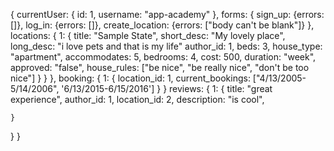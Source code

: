 {
  currentUser: {
    id: 1,
    username: "app-academy"
  },
  forms: {
    sign_up: {errors: []},
    log_in: {errors: []},
    create_location: {errors: ["body can't be blank"]}
  },
  locations: {
    1: {
      title: "Sample State",
      short_desc: "My lovely place",
      long_desc: "i love pets and that is my life"
      author_id: 1,
      beds: 3,
      house_type: "apartment",
      accommodates: 5,
      bedrooms: 4,
      cost: 500,
      duration: "week",
      approved: "false",
      house_rules: ["be nice", "be really nice", "don't be too nice"]
      }
    }
  },
  booking: {
    1: {
      location_id: 1,
      current_bookings: ["4/13/2005-5/14/2006", '6/13/2015-6/15/2016']
    }
  }
  reviews: {
    1: {
      title: "great experience",
      author_id: 1,
      location_id: 2,
      description: "is cool",

    }
  }
}
